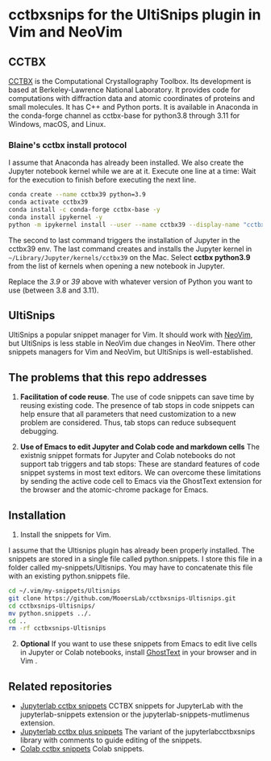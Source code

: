 
# cctbxsnips for the UltiSnips plugin in Vim and NeoVim

## CCTBX

[CCTBX](https://github.com/cctbx/cctbx_project) is the Computational Crystallography Toolbox. 
Its development is based at Berkeley-Lawrence National Laboratory.
It provides code for computations with diffraction data and atomic coordinates of proteins and small molecules.
It has C++ and Python ports.
It is available in Anaconda in the conda-forge channel as cctbx-base for python3.8 through 3.11 for Windows, macOS, and Linux.

### Blaine's cctbx install protocol

I assume that Anaconda has already been installed. We also create the Jupyter notebook kernel while we are at it. Execute one line at a time: Wait for the execution to finish before executing the next line.

```bash
conda create --name cctbx39 python=3.9
conda activate cctbx39
conda install -c conda-forge cctbx-base -y
conda install ipykernel -y
python -m ipykernel install --user --name cctbx39 --display-name "cctbx python3.9"
```

The second to last command triggers the installation of Jupyter in the cctbx39 env.
The last command creates and installs the Jupyter kernel in `~/Library/Jupyter/kernels/cctbx39` on the Mac.
Select **cctbx python3.9** from the list of kernels when opening a new notebook in Jupyter.

Replace the *3.9* or *39* above with whatever version of Python you want to use (between 3.8 and 3.11).

## UltiSnips

UltiSnips a popular snippet manager for Vim.
It should work with [NeoVim](https://github.com/SirVer/ultisnips/issues/1505), but UltiSnips is less stable in NeoVim due changes in NeoVim.
There other snippets managers for Vim and NeoVim, but UltiSnips is well-established.


## The problems that this repo addresses

1. **Facilitation of code reuse**. The use of code snippets can save time by reusing existing code. The presence of tab stops in code snippets can help ensure that all parameters that need customization to a new problem are considered. Thus, tab stops can reduce subsequent debugging.

2. **Use of Emacs to edit Jupyter and Colab code and markdown cells** The existnig snippet formats for Jupyter and Colab notebooks do not support tab triggers and tab stops: These are standard features of code snippet systems in most text editors. We can overcome these limitations by sending the active code cell to Emacs via the GhostText extension for the browser and the atomic-chrome package for Emacs.

## Installation

1. Install the snippets for Vim.

I assume that the Ultisnips plugin has already been properly installed.
The snippets are stored in a single file called python.snippets.
I store this file in a folder called my-snippets/Ultisnips.
You may have to concatenate this file with an existing python.snippets file.

```bash
cd ~/.vim/my-snippets/Ultisnips
git clone https://github.com/MooersLab/cctbxsnips-Ultisnips.git
cd cctbxsnips-Ultisnips/
mv python.snippets ../.
cd ..
rm -rf cctbxsnips-Ultisnips
```

2. **Optional** If you want to use these snippets from Emacs to edit live cells in Jupyter or Colab notebooks, install [GhostText](https://ghosttext.fregante.com/) in your browser and  in Vim .

## Related repositories

- [Jupyterlab cctbx snippets](https://github.com/MooersLab/jupyterlabcctbxsnips) CCTBX snippets for JupyterLab with the jupyterlab-snippets extension or the jupyterlab-snippets-mutlimenus extension.
- [Jupyterlab cctbx plus snippets](https://github.com/MooersLab/jupyterlabcctbxsnipsplus) The variant of the jupyterlabcctbxsnips library with comments to guide editing of the snippets.
- [Colab cctbx snippets](https://github.com/MooersLab/colabcctbxsnips) Colab snippets.
